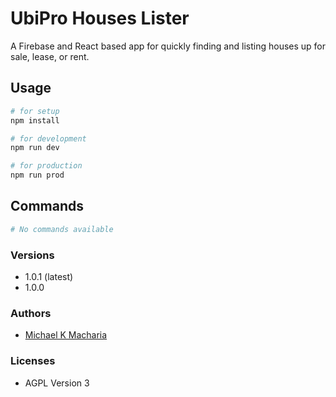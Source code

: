 # UbiPro Houses Lister

A Firebase and React based app for quickly finding and listing houses up for
sale, lease, or rent.

## Usage

```sh
# for setup
npm install

# for development
npm run dev

# for production
npm run prod
```

## Commands

```sh
# No commands available
```

### Versions

-   1.0.1 (latest)
-   1.0.0

### Authors

-   [Michael K Macharia](https://www.github.com/michaelkmacharia)

### Licenses

-   AGPL Version 3
